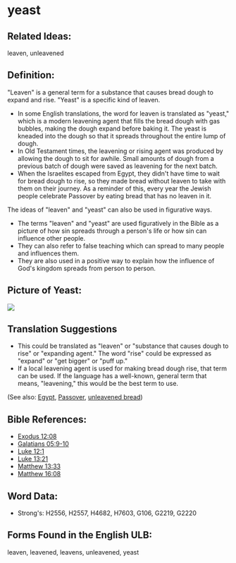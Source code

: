 # yeast

## Related Ideas:

leaven, unleavened

## Definition:

"Leaven" is a general term for a substance that causes bread dough to expand and rise. "Yeast" is a specific kind of leaven.

* In some English translations, the word for leaven is translated as "yeast," which is a modern leavening agent that fills the bread dough with gas bubbles, making the dough expand before baking it. The yeast is kneaded into the dough so that it spreads throughout the entire lump of dough.
* In Old Testament times, the leavening or rising agent was produced by allowing the dough to sit for awhile. Small amounts of dough from a previous batch of dough were saved as leavening for the next batch.
* When the Israelites escaped from Egypt, they didn't have time to wait for bread dough to rise, so they made bread without leaven to take with them on their journey. As a reminder of this, every year the Jewish people celebrate Passover by eating bread that has no leaven in it.

The ideas of "leaven" and "yeast" can also be used in figurative ways.

* The terms "leaven" and "yeast" are used figuratively in the Bible as a picture of how sin spreads through a person's life or how sin can influence other people.
* They can also refer to false teaching which can spread to many people and influences them.
* They are also used in a positive way to explain how the influence of God's kingdom spreads from person to person.

## Picture of Yeast:

<a href="https://content.bibletranslationtools.org/WycliffeAssociates/en_tw/raw/branch/master/PNGs/y/Yeast.png"><img src="https://content.bibletranslationtools.org/WycliffeAssociates/en_tw/raw/branch/master/PNGs/y/Yeast.png" ></a>

## Translation Suggestions

* This could be translated as "leaven" or "substance that causes dough to rise" or "expanding agent." The word "rise" could be expressed as "expand" or "get bigger" or "puff up."
* If a local leavening agent is used for making bread dough rise, that term can be used. If the language has a well-known, general term that means, "leavening," this would be the best term to use.

(See also: [Egypt](../names/egypt.md), [Passover](../kt/passover.md), [unleavened bread](../kt/unleavenedbread.md))

## Bible References:

* [Exodus 12:08](rc://en/tn/help/exo/12/08)
* [Galatians 05:9-10](rc://en/tn/help/gal/05/09)
* [Luke 12:1](rc://en/tn/help/luk/12/01)
* [Luke 13:21](rc://en/tn/help/luk/13/21)
* [Matthew 13:33](rc://en/tn/help/mat/13/33)
* [Matthew 16:08](rc://en/tn/help/mat/16/08)

## Word Data:

* Strong's: H2556, H2557, H4682, H7603, G106, G2219, G2220

## Forms Found in the English ULB:

leaven, leavened, leavens, unleavened, yeast
